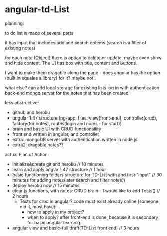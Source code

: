 # angular-td-List


planning:

to do list is made of several parts

it has input that includes add and search options (search is a filter of existing notes)

for each note (Object) there is option to delete or update. maybe even show and hide content.
The UI has box with title, content and buttons.

I want to make them dragable along the page - does angular
has the option (built in equales a library) for it? maybe not..

what else?
can add local storage for existing lists
log in with authentication
back-end mongo server for the notes that has been created


less abstructive:
- github and heroku
- ungular 1.47 structure (ng-app, files: view(front-end), controller(crud),
  factory(for notes), routes(login and notes - for start))
- brain and basic UI with CRUD functionallity
- front end written in angular, and controller
- extra: mongoDB server with authentication written in node js
- extra2: dragable notes??


actual Plan of Action:
- initialize&create git and heroku // 10 minutes
- learn and apply anglar 1.47 structure // 1 hour
- basic functioning folders structure for TD-List with and first "input" // 30 minutes
  for adding notes(later search and filter notes))
- deploy heroku now // 15 minutes 
- clear js functions, with notes: CRUD brain - I would like to add Tests() // 2 hours
  * Tests for crud in angular? code must exist already online (someone did it, must have). 
    - how to apply in my project?
    - when to apply? after front-end is done, because it is secondary for basic angular learnnig. 
- angular view and basic-full draft(TD-List front end) // 3 hours